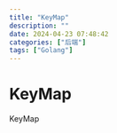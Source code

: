 ```yaml
---
title: "KeyMap"
description: ""
date: 2024-04-23 07:48:42
categories: ["后端"]
tags: ["Golang"]
---
```


# KeyMap

KeyMap